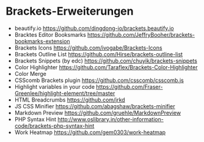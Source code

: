 # Brackets-Erweiterungen

* beautify.io https://github.com/dingdong-io/brackets.beautify.io
* Bracktes Editor Booksmarks https://github.com/JeffryBooher/brackets-bookmarks-extension
* Brackets Icons https://github.com/ivogabe/Brackets-Icons
* Brackets Outline List https://github.com/Hirse/brackets-outline-list
* Brackets Snippets (by edc) https://github.com/chuyik/brackets-snippets
* Color Highlighter https://github.com/Taraflex/Brackets-Color-Highlighter
* Color Merge
* CSScomb Brackets plugin https://github.com/csscomb/csscomb.js
* Highlight variables in your code https://github.com/Fraser-Greenlee/highlight-element/tree/master
* HTML Breadcrumbs https://github.com/jrkd
* JS CSS Minifier https://github.com/abagshaw/brackets-minifier
* Markdown Preview https://github.com/gruehle/MarkdownPreview
* PHP Syntax Hint http://www.oslibrary.in/other-information-code/brackets-php-syntax-hint
* Work Heatmap https://github.com/gem0303/work-heatmap